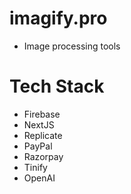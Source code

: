 # imagify.pro

- Image processing tools

# Tech Stack

- Firebase
- NextJS
- Replicate
- PayPal
- Razorpay
- Tinify
- OpenAI
